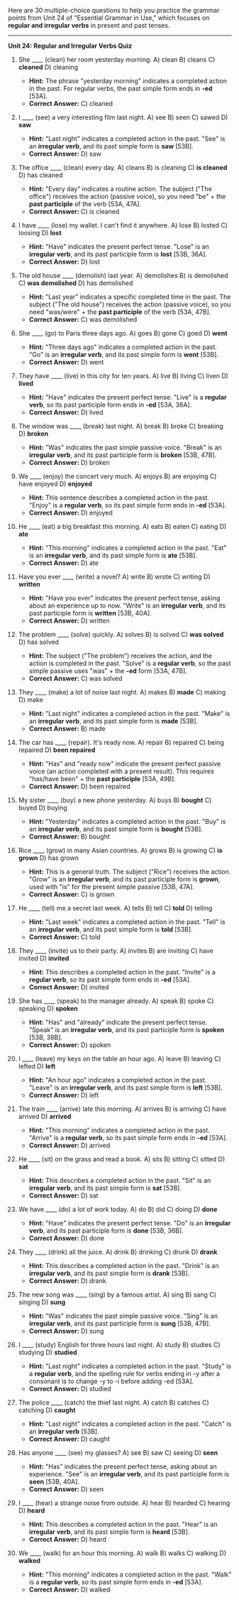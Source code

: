 Here are 30 multiple-choice questions to help you practice the grammar points from Unit 24 of "Essential Grammar in Use," which focuses on **regular and irregular verbs** in present and past tenses.

---

**Unit 24: Regular and Irregular Verbs Quiz**

1.  She ____ (clean) her room yesterday morning.
    A) clean
    B) cleans
    C) **cleaned**
    D) cleaning
    *   **Hint:** The phrase "yesterday morning" indicates a completed action in the past. For regular verbs, the past simple form ends in **-ed** [53A].
    *   ****Correct Answer:**** C) cleaned

2.  I ____ (see) a very interesting film last night.
    A) see
    B) seen
    C) sawed
    D) **saw**
    *   **Hint:** "Last night" indicates a completed action in the past. "See" is an **irregular verb**, and its past simple form is **saw** [53B].
    *   ****Correct Answer:**** D) saw

3.  The office ____ (clean) every day.
    A) cleans
    B) is cleaning
    C) **is cleaned**
    D) has cleaned
    *   **Hint:** "Every day" indicates a routine action. The subject ("The office") receives the action (passive voice), so you need "be" + the **past participle** of the verb [53A, 47A].
    *   ****Correct Answer:**** C) is cleaned

4.  I have ____ (lose) my wallet. I can't find it anywhere.
    A) lose
    B) losted
    C) loosing
    D) **lost**
    *   **Hint:** "Have" indicates the present perfect tense. "Lose" is an **irregular verb**, and its past participle form is **lost** [53B, 36A].
    *   ****Correct Answer:**** D) lost

5.  The old house ____ (demolish) last year.
    A) demolishes
    B) is demolished
    C) **was demolished**
    D) has demolished
    *   **Hint:** "Last year" indicates a specific completed time in the past. The subject ("The old house") receives the action (passive voice), so you need "was/were" + the **past participle** of the verb [53A, 47B].
    *   ****Correct Answer:**** C) was demolished

6.  She ____ (go) to Paris three days ago.
    A) goes
    B) gone
    C) goed
    D) **went**
    *   **Hint:** "Three days ago" indicates a completed action in the past. "Go" is an **irregular verb**, and its past simple form is **went** [53B].
    *   ****Correct Answer:**** D) went

7.  They have ____ (live) in this city for ten years.
    A) live
    B) living
    C) liven
    D) **lived**
    *   **Hint:** "Have" indicates the present perfect tense. "Live" is a **regular verb**, so its past participle form ends in **-ed** [53A, 36A].
    *   ****Correct Answer:**** D) lived

8.  The window was ____ (break) last night.
    A) break
    B) broke
    C) breaking
    D) **broken**
    *   **Hint:** "Was" indicates the past simple passive voice. "Break" is an **irregular verb**, and its past participle form is **broken** [53B, 47B].
    *   ****Correct Answer:**** D) broken

9.  We ____ (enjoy) the concert very much.
    A) enjoys
    B) are enjoying
    C) have enjoyed
    D) **enjoyed**
    *   **Hint:** This sentence describes a completed action in the past. "Enjoy" is a **regular verb**, so its past simple form ends in **-ed** [53A].
    *   ****Correct Answer:**** D) enjoyed

10. He ____ (eat) a big breakfast this morning.
    A) eats
    B) eaten
    C) eating
    D) **ate**
    *   **Hint:** "This morning" indicates a completed action in the past. "Eat" is an **irregular verb**, and its past simple form is **ate** [53B].
    *   ****Correct Answer:**** D) ate

11. Have you ever ____ (write) a novel?
    A) write
    B) wrote
    C) writing
    D) **written**
    *   **Hint:** "Have you ever" indicates the present perfect tense, asking about an experience up to now. "Write" is an **irregular verb**, and its past participle form is **written** [53B, 40A].
    *   ****Correct Answer:**** D) written

12. The problem ____ (solve) quickly.
    A) solves
    B) is solved
    C) **was solved**
    D) has solved
    *   **Hint:** The subject ("The problem") receives the action, and the action is completed in the past. "Solve" is a **regular verb**, so the past simple passive uses "was" + the **-ed** form [53A, 47B].
    *   ****Correct Answer:**** C) was solved

13. They ____ (make) a lot of noise last night.
    A) makes
    B) **made**
    C) making
    D) make
    *   **Hint:** "Last night" indicates a completed action in the past. "Make" is an **irregular verb**, and its past simple form is **made** [53B].
    *   ****Correct Answer:**** B) made

14. The car has ____ (repair). It's ready now.
    A) repair
    B) repaired
    C) being repaired
    D) **been repaired**
    *   **Hint:** "Has" and "ready now" indicate the present perfect passive voice (an action completed with a present result). This requires "has/have been" + the **past participle** [53A, 49B].
    *   ****Correct Answer:**** D) been repaired

15. My sister ____ (buy) a new phone yesterday.
    A) buys
    B) **bought**
    C) buyed
    D) buying
    *   **Hint:** "Yesterday" indicates a completed action in the past. "Buy" is an **irregular verb**, and its past simple form is **bought** [53B].
    *   ****Correct Answer:**** B) bought

16. Rice ____ (grow) in many Asian countries.
    A) grows
    B) is growing
    C) **is grown**
    D) has grown
    *   **Hint:** This is a general truth. The subject ("Rice") receives the action. "Grow" is an **irregular verb**, and its past participle form is **grown**, used with "is" for the present simple passive [53B, 47A].
    *   ****Correct Answer:**** C) is grown

17. He ____ (tell) me a secret last week.
    A) tells
    B) tell
    C) **told**
    D) telling
    *   **Hint:** "Last week" indicates a completed action in the past. "Tell" is an **irregular verb**, and its past simple form is **told** [53B].
    *   ****Correct Answer:**** C) told

18. They ____ (invite) us to their party.
    A) invites
    B) are inviting
    C) have invited
    D) **invited**
    *   **Hint:** This describes a completed action in the past. "Invite" is a **regular verb**, so its past simple form ends in **-ed** [53A].
    *   ****Correct Answer:**** D) invited

19. She has ____ (speak) to the manager already.
    A) speak
    B) spoke
    C) speaking
    D) **spoken**
    *   **Hint:** "Has" and "already" indicate the present perfect tense. "Speak" is an **irregular verb**, and its past participle form is **spoken** [53B, 38B].
    *   ****Correct Answer:**** D) spoken

20. I ____ (leave) my keys on the table an hour ago.
    A) leave
    B) leaving
    C) lefted
    D) **left**
    *   **Hint:** "An hour ago" indicates a completed action in the past. "Leave" is an **irregular verb**, and its past simple form is **left** [53B].
    *   ****Correct Answer:**** D) left

21. The train ____ (arrive) late this morning.
    A) arrives
    B) is arriving
    C) have arrived
    D) **arrived**
    *   **Hint:** "This morning" indicates a completed action in the past. "Arrive" is a **regular verb**, so its past simple form ends in **-ed** [53A].
    *   ****Correct Answer:**** D) arrived

22. He ____ (sit) on the grass and read a book.
    A) sits
    B) sitting
    C) sitted
    D) **sat**
    *   **Hint:** This describes a completed action in the past. "Sit" is an **irregular verb**, and its past simple form is **sat** [53B].
    *   ****Correct Answer:**** D) sat

23. We have ____ (do) a lot of work today.
    A) do
    B) did
    C) doing
    D) **done**
    *   **Hint:** "Have" indicates the present perfect tense. "Do" is an **irregular verb**, and its past participle form is **done** [53B, 36B].
    *   ****Correct Answer:**** D) done

24. They ____ (drink) all the juice.
    A) drink
    B) drinking
    C) drunk
    D) **drank**
    *   **Hint:** This describes a completed action in the past. "Drink" is an **irregular verb**, and its past simple form is **drank** [53B].
    *   ****Correct Answer:**** D) drank

25. The new song was ____ (sing) by a famous artist.
    A) sing
    B) sang
    C) singing
    D) **sung**
    *   **Hint:** "Was" indicates the past simple passive voice. "Sing" is an **irregular verb**, and its past participle form is **sung** [53B, 47B].
    *   ****Correct Answer:**** D) sung

26. I ____ (study) English for three hours last night.
    A) study
    B) studies
    C) studying
    D) **studied**
    *   **Hint:** "Last night" indicates a completed action in the past. "Study" is a **regular verb**, and the spelling rule for verbs ending in -y after a consonant is to change -y to -i before adding -ed [53A].
    *   ****Correct Answer:**** D) studied

27. The police ____ (catch) the thief last night.
    A) catch
    B) catches
    C) catching
    D) **caught**
    *   **Hint:** "Last night" indicates a completed action in the past. "Catch" is an **irregular verb** [53B].
    *   ****Correct Answer:**** D) caught

28. Has anyone ____ (see) my glasses?
    A) see
    B) saw
    C) seeing
    D) **seen**
    *   **Hint:** "Has" indicates the present perfect tense, asking about an experience. "See" is an **irregular verb**, and its past participle form is **seen** [53B, 40A].
    *   ****Correct Answer:**** D) seen

29. I ____ (hear) a strange noise from outside.
    A) hear
    B) hearded
    C) hearing
    D) **heard**
    *   **Hint:** This describes a completed action in the past. "Hear" is an **irregular verb**, and its past simple form is **heard** [53B].
    *   ****Correct Answer:**** D) heard

30. We ____ (walk) for an hour this morning.
    A) walk
    B) walks
    C) walking
    D) **walked**
    *   **Hint:** "This morning" indicates a completed action in the past. "Walk" is a **regular verb**, so its past simple form ends in **-ed** [53A].
    *   ****Correct Answer:**** D) walked